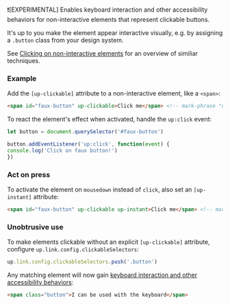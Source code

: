 ❗[EXPERIMENTAL] Enables keyboard interaction and other accessibility behaviors for non-interactive elements that represent clickable buttons.

It's up to you make the element appear interactive visually, e.g. by assigning a `.button` class from your design system.

See [Clicking on non-interactive elements](https://unpoly.com/faux-interactive-elements) for an overview of similiar techniques.

### Example

Add the `[up-clickable]` attribute to a non-interactive element, like a `<span>`:

```html
<span id="faux-button" up-clickable>Click me</span> <!-- mark-phrase "up-clickable" -->
```

To react the element's effect when activated, handle the `up:click` event:

```js
let button = document.querySelector('#faux-button')

button.addEventListener('up:click', function(event) {
console.log('Click on faux button!')
})
```

### Act on press

To activate the element on `mousedown` instead of `click`, also set an `[up-instant]` attribute:

```html
<span id="faux-button" up-clickable up-instant>Click me</span> <!-- mark-phrase "up-instant" -->
```

### Unobtrusive use

To make elements clickable without an explicit `[up-clickable]` attribute, configure `up.link.config.clickableSelectors`:

```js
up.link.config.clickableSelectors.push('.button')
```

Any matching element will now gain [keyboard interaction and other accessibility behaviors](https://unpoly.com/faux-interactive-elements#accessibility):

```html
<span class="button">I can be used with the keyboard</span>
```